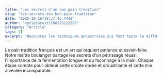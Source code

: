 ```yaml
---
title: "Les secrets d'un bon pain tradition"
slug: "les-secrets-dun-bon-pain-tradition"
date: "2025-10-16T19:37:45.444Z"
author: "cycle26test1760385122507"
category: "Article"
tags: []
excerpt: "Découvrez les techniques ancestrales qui font toute la différence entre un pain industriel et un vrai pain artisanal."
---
```

Le pain tradition français est un art qui requiert patience et savoir-faire. Notre maître boulanger partage les secrets d'un pétrissage réussi, l'importance de la fermentation longue et du façonnage à la main. Chaque étape compte pour obtenir cette croûte dorée et croustillante et cette mie alvéolée incomparable.

